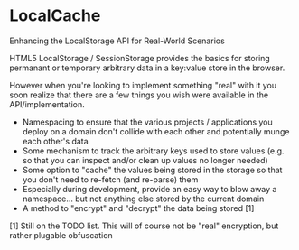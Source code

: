 # LocalCache
Enhancing the LocalStorage API for Real-World Scenarios

HTML5 LocalStorage / SessionStorage provides the basics for storing permanant or temporary arbitrary data in a key:value store in the browser.

However when you're looking to implement something "real" with it you soon realize that there are a few things you wish were available in the API/implementation.

* Namespacing to ensure that the various projects / applications you deploy on a domain don't collide with each other and potentially munge each other's data
* Some mechanism to track the arbitrary keys used to store values (e.g. so that you can inspect and/or clean up values no longer needed)
* Some option to "cache" the values being stored in the storage so that you don't need to re-fetch (and re-parse) them
* Especially during development, provide an easy way to blow away a namespace... but not anything else stored by the current domain
* A method to "encrypt" and "decrypt" the data being stored [1]



[1] Still on the TODO list.  This will of course not be "real" encryption, but rather plugable obfuscation
